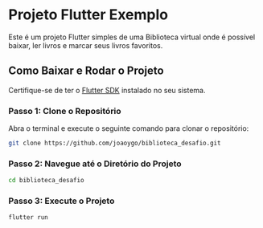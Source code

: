 # Projeto Flutter Exemplo

Este é um projeto Flutter simples de uma Biblioteca virtual onde é possível baixar, ler livros e marcar seus livros favoritos.

## Como Baixar e Rodar o Projeto

Certifique-se de ter o [Flutter SDK](https://flutter.dev/docs/get-started/install) instalado no seu sistema.

### Passo 1: Clone o Repositório

Abra o terminal e execute o seguinte comando para clonar o repositório:


```bash
git clone https://github.com/joaoygo/biblioteca_desafio.git
```

### Passo 2: Navegue até o Diretório do Projeto
```bash
cd biblioteca_desafio
```

### Passo 3: Execute o Projeto

```
flutter run
```

